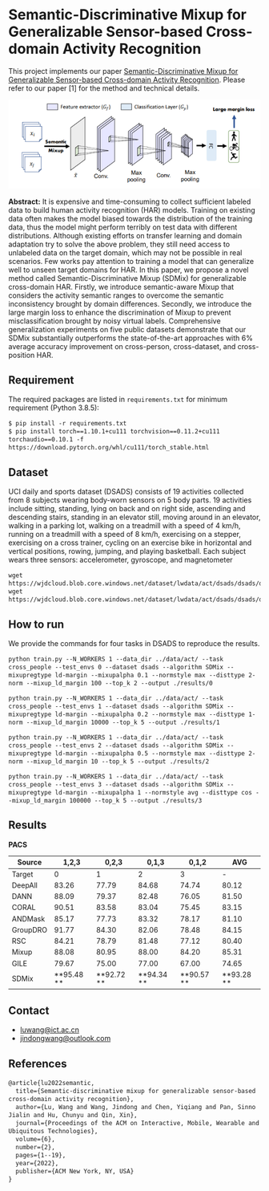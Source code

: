 # Semantic-Discriminative Mixup for Generalizable Sensor-based Cross-domain Activity Recognition

This project implements our paper [Semantic-Discriminative Mixup for Generalizable Sensor-based Cross-domain Activity Recognition](http://arxiv.org/abs/2206.06629). Please refer to our paper [1] for the method and technical details. 

![](resources/figures/framework.png)

**Abstract:** It is expensive and time-consuming to collect sufficient labeled data to build human activity recognition (HAR) models. Training on existing data often makes the model biased towards the distribution of the training data, thus the model might perform terribly on test data with different distributions. Although existing efforts on transfer learning and domain adaptation try to solve the above problem, they still need access to unlabeled data on the target domain, which may not be possible in real scenarios. Few works pay attention to training a model that can generalize well to unseen target domains for HAR. In this paper, we propose a novel method called Semantic-Discriminative Mixup (SDMix) for generalizable cross-domain HAR. Firstly, we introduce semantic-aware Mixup that considers the activity semantic ranges to overcome the semantic inconsistency brought by domain differences. Secondly, we introduce the large margin loss to enhance the discrimination of Mixup to prevent misclassification brought by noisy virtual labels. Comprehensive generalization experiments on five public datasets demonstrate that our SDMix substantially outperforms the state-of-the-art approaches with 6% average accuracy improvement on cross-person, cross-dataset, and cross-position HAR.


## Requirement

The required packages are listed in `requirements.txt` for minimum requirement (Python 3.8.5):

```
$ pip install -r requirements.txt
$ pip install torch==1.10.1+cu111 torchvision==0.11.2+cu111 torchaudio==0.10.1 -f https://download.pytorch.org/whl/cu111/torch_stable.html
```

## Dataset 
UCI daily and sports dataset (DSADS) consists of 19 activities collected from 8 subjects wearing body-worn sensors on 5 body parts. 19 activities include sitting, standing, lying on back and on right side, ascending and descending stairs, standing in an elevator still, moving around in an elevator, walking in a parking lot, walking on a treadmill with a speed of 4 km/h, running on a treadmill with a speed of 8 km/h, exercising on a stepper, exercising on a cross trainer, cycling on an exercise bike in horizontal and vertical positions, rowing, jumping, and playing basketball. Each subject wears three sensors: accelerometer, gyroscope, and magnetometer

```
wget https://wjdcloud.blob.core.windows.net/dataset/lwdata/act/dsads/dsads/dsads_x.npy
wget https://wjdcloud.blob.core.windows.net/dataset/lwdata/act/dsads/dsads/dsads_y.npy
```

## How to run

We provide the commands for four tasks in DSADS to reproduce the results.

```
python train.py --N_WORKERS 1 --data_dir ../data/act/ --task cross_people --test_envs 0 --dataset dsads --algorithm SDMix --mixupregtype ld-margin --mixupalpha 0.1 --normstyle max --disttype 2-norm --mixup_ld_margin 100 --top_k 2 --output ./results/0
```

```
python train.py --N_WORKERS 1 --data_dir ../data/act/ --task cross_people --test_envs 1 --dataset dsads --algorithm SDMix --mixupregtype ld-margin --mixupalpha 0.2 --normstyle max --disttype 1-norm --mixup_ld_margin 10000 --top_k 5 --output ./results/1
```

```
python train.py --N_WORKERS 1 --data_dir ../data/act/ --task cross_people --test_envs 2 --dataset dsads --algorithm SDMix --mixupregtype ld-margin --mixupalpha 0.5 --normstyle max --disttype 2-norm --mixup_ld_margin 10 --top_k 5 --output ./results/2
```

```
python train.py --N_WORKERS 1 --data_dir ../data/act/ --task cross_people --test_envs 3 --dataset dsads --algorithm SDMix --mixupregtype ld-margin --mixupalpha 1 --normstyle avg --disttype cos --mixup_ld_margin 100000 --top_k 5 --output ./results/3
```

## Results

**PACS**

| Source   | 1,2,3      | 0,2,3      | 0,1,3      | 0,1,2      | AVG        |
|----------|------------|------------|------------|------------|------------|
| Target   | 0          | 1          | 2          | 3          | -          |
| DeepAll  | 83.26      | 77.79      | 84.68      | 74.74      | 80.12      |
| DANN     | 88.09      | 79.37      | 82.48      | 76.05      | 81.50      |
| CORAL    | 90.51      | 83.58      | 83.04      | 75.45      | 83.15      |
| ANDMask  | 85.17      | 77.73      | 83.32      | 78.17      | 81.10      |
| GroupDRO | 91.77      | 84.30      | 82.06      | 78.48      | 84.15      |
| RSC      | 84.21      | 78.79      | 81.48      | 77.12      | 80.40      |
| Mixup    | 88.08      | 80.95      | 88.00      | 84.20      | 85.31      |
| GILE     | 79.67      | 75.00      | 77.00      | 67.00      | 74.65      |
| SDMix    | **95.48 ** | **92.72 ** | **94.34 ** | **90.57 ** | **93.28 ** |

## Contact

- luwang@ict.ac.cn
- jindongwang@outlook.com


## References

```
@article{lu2022semantic,
  title={Semantic-discriminative mixup for generalizable sensor-based cross-domain activity recognition},
  author={Lu, Wang and Wang, Jindong and Chen, Yiqiang and Pan, Sinno Jialin and Hu, Chunyu and Qin, Xin},
  journal={Proceedings of the ACM on Interactive, Mobile, Wearable and Ubiquitous Technologies},
  volume={6},
  number={2},
  pages={1--19},
  year={2022},
  publisher={ACM New York, NY, USA}
}
```

